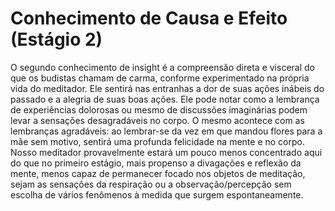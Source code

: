 # Conhecimento de Causa e Efeito (Estágio 2)

O segundo conhecimento de insight é a compreensão direta e visceral do que os budistas chamam de carma, conforme experimentado na própria vida do meditador. Ele sentirá nas entranhas a dor de suas ações inábeis do passado e a alegria de suas boas ações. Ele pode notar como a lembrança de experiências dolorosas ou mesmo de discussões imaginárias podem levar a sensações desagradáveis ​​no corpo. O mesmo acontece com as lembranças agradáveis: ao lembrar-se da vez em que mandou flores para a mãe sem motivo, sentirá uma profunda felicidade na mente e no corpo. Nosso meditador provavelmente estará um pouco menos concentrado aqui do que no primeiro estágio, mais propenso a divagações e reflexão da mente, menos capaz de permanecer focado nos objetos de meditação, sejam as sensações da respiração ou a observação/percepção sem escolha de vários fenômenos à medida que surgem espontaneamente.
